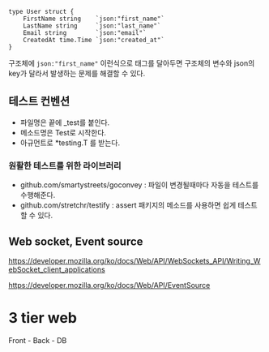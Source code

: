 ```
type User struct {
	FirstName string	`json:"first_name"`
	LastName string		`json:"last_name"`
	Email string		`json:"email"`
	CreatedAt time.Time	`json:"created_at"`
}
```

구조체에 `json:"first_name"` 이런식으로 태그를 달아두면 구조체의 변수와 json의 key가 달라서 발생하는 문제를 해결할 수 있다.

## 테스트 컨벤션

- 파일명은 끝에 \_test를 붙인다.
- 메소드명은 Test로 시작한다.
- 아규먼트로 \*testing.T 를 받는다.

### 원활한 테스트를 위한 라이브러리

- github.com/smartystreets/goconvey : 파일이 변경될때마다 자동을 테스트를 수행해준다.
- github.com/stretchr/testify : assert 패키지의 메소드를 사용하면 쉽게 테스트할 수 있다.

## Web socket, Event source

https://developer.mozilla.org/ko/docs/Web/API/WebSockets_API/Writing_WebSocket_client_applications

https://developer.mozilla.org/ko/docs/Web/API/EventSource

# 3 tier web

Front - Back - DB

